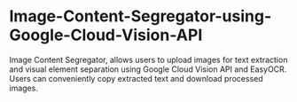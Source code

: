 # Image-Content-Segregator-using-Google-Cloud-Vision-API
Image Content Segregator, allows users to upload images for text extraction and visual element separation using Google Cloud Vision API and EasyOCR. Users can conveniently copy extracted text and download processed images.
